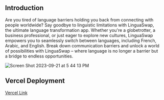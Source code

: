 ## Introduction

Are you tired of language barriers holding you back from connecting with people worldwide? Say goodbye to linguistic limitations with LinguaSwap, the ultimate language transformation app. Whether you're a globetrotter, a business professional, or just eager to explore new cultures, LinguaSwap empowers you to seamlessly switch between languages, including French, Arabic, and English. Break down communication barriers and unlock a world of possibilities with LinguaSwap – where language is no longer a barrier but a bridge to endless opportunities.

![Screen Shot 2023-09-21 at 5 44 13 PM](https://github.com/Oscar-Santos/Languages_Localization_App/assets/83252572/3d613db4-8e10-43d7-9e0a-554003d351e1)


## Vercel Deployment

[Vercel Link](languages-localization-app.vercel.app
)


